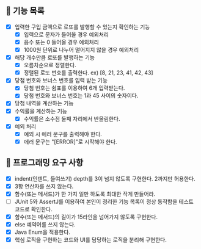 ## 🚩 기능 목록
- [X] 입력한 구입 금액으로 로또를 발행할 수 있는지 확인하는 기능
    - [X] 입력으로 문자가 들어올 경우 예외처리
    - [X] 음수 또는 0 들어올 경우 예외처리
    - [X] 1000원 단위로 나누어 떨어지지 않을 경우 예외처리
- [X] 해당 개수만큼 로또를 발행하는 기능
    - [X] 오름차순으로 정렬한다.
    - [X] 정렬된 로또 번호를 출력한다. ex) [8, 21, 23, 41, 42, 43] 
- [X] 당첨 번호와 보너스 번호를 입력 받는 기능
    - [X] 당첨 번호는 쉼표를 이용하여 6개 입력받는다.
    - [X] 당첨 번호와 보너스 번호는 1과 45 사이의 숫자이다.
- [X] 당첨 내역을 계산하는 기능
- [X] 수익률을 계산하는 기능
    - [X] 수익률은 소수점 둘째 자리에서 반올림한다.
- [X] 예외 처리
    - [X] 예외 시 에러 문구를 출력해야 한다.
    - [X] 에러 문구는 "[ERROR]"로 시작해야 한다.

## 🎯 프로그래밍 요구 사항
- [X] indent(인덴트, 들여쓰기) depth를 3이 넘지 않도록 구현한다. 2까지만 허용한다.
- [X] 3항 연산자를 쓰지 않는다.
- [X] 함수(또는 메서드)가 한 가지 일만 하도록 최대한 작게 만들어라.
- [ ] JUnit 5와 AssertJ를 이용하여 본인이 정리한 기능 목록이 정상 동작함을 테스트 코드로 확인한다.
- [X] 함수(또는 메서드)의 길이가 15라인을 넘어가지 않도록 구현한다.
- [X] else 예약어를 쓰지 않는다.
- [X] Java Enum을 적용한다.
- [X] 핵심 로직을 구현하는 코드와 UI를 담당하는 로직을 분리해 구현한다.